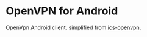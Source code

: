 OpenVPN for Android
=================================
OpenVpn Android client, simplified from [ics-openvpn](https://github.com/schwabe/ics-openvpn).
